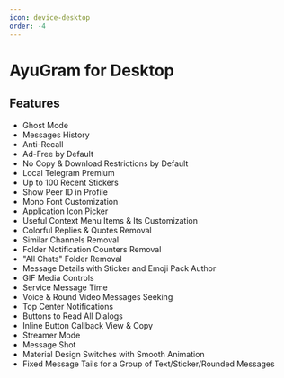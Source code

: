 ```yaml
---
icon: device-desktop
order: -4
---
```


# AyuGram for Desktop

## Features

- Ghost Mode
- Messages History
- Anti-Recall
- Ad-Free by Default
- No Copy & Download Restrictions by Default
- Local Telegram Premium
- Up to 100 Recent Stickers
- Show Peer ID in Profile
- Mono Font Customization
- Application Icon Picker
- Useful Context Menu Items & Its Customization
- Colorful Replies & Quotes Removal
- Similar Channels Removal
- Folder Notification Counters Removal
- "All Chats" Folder Removal
- Message Details with Sticker and Emoji Pack Author
- GIF Media Controls
- Service Message Time
- Voice & Round Video Messages Seeking
- Top Center Notifications
- Buttons to Read All Dialogs
- Inline Button Callback View & Copy
- Streamer Mode
- Message Shot
- Material Design Switches with Smooth Animation
- Fixed Message Tails for a Group of Text/Sticker/Rounded Messages
